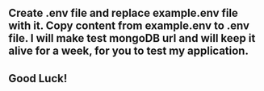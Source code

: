 ## Create .env file and replace example.env file with it. Copy content from example.env to .env file. I will make test mongoDB url and will keep it alive for a week, for you to test my application.

## Good Luck!
